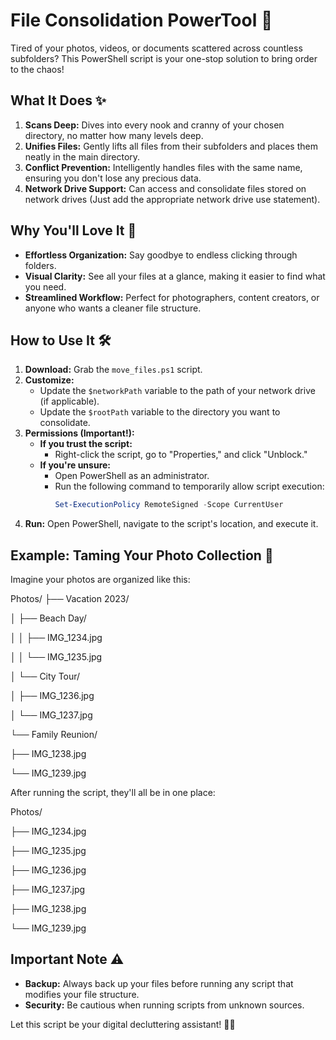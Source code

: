 # File Consolidation PowerTool 🚀

Tired of your photos, videos, or documents scattered across countless subfolders?  This PowerShell script is your one-stop solution to bring order to the chaos!

## What It Does ✨

1. **Scans Deep:**  Dives into every nook and cranny of your chosen directory, no matter how many levels deep.
2. **Unifies Files:**  Gently lifts all files from their subfolders and places them neatly in the main directory.
3. **Conflict Prevention:**  Intelligently handles files with the same name, ensuring you don't lose any precious data.
4. **Network Drive Support:** Can access and consolidate files stored on network drives (Just add the appropriate network drive use statement).

## Why You'll Love It 💖

* **Effortless Organization:**  Say goodbye to endless clicking through folders.
* **Visual Clarity:**  See all your files at a glance, making it easier to find what you need.
* **Streamlined Workflow:**  Perfect for photographers, content creators, or anyone who wants a cleaner file structure.

## How to Use It 🛠️

1. **Download:**  Grab the `move_files.ps1` script.
2. **Customize:**  
   - Update the `$networkPath` variable to the path of your network drive (if applicable).
   - Update the `$rootPath` variable to the directory you want to consolidate.
3. **Permissions (Important!):**
   - **If you trust the script:**
      - Right-click the script, go to "Properties," and click "Unblock."
   - **If you're unsure:**
      - Open PowerShell as an administrator.
      - Run the following command to temporarily allow script execution:
         ```powershell
         Set-ExecutionPolicy RemoteSigned -Scope CurrentUser
         ```
4. **Run:**  Open PowerShell, navigate to the script's location, and execute it.

## Example: Taming Your Photo Collection 📸

Imagine your photos are organized like this:

Photos/
├── Vacation 2023/

│   ├── Beach Day/

│   │   ├── IMG_1234.jpg

│   │   └── IMG_1235.jpg

│   └── City Tour/

│       ├── IMG_1236.jpg

│       └── IMG_1237.jpg

└── Family Reunion/

├── IMG_1238.jpg

└── IMG_1239.jpg


After running the script, they'll all be in one place:

Photos/

├── IMG_1234.jpg

├── IMG_1235.jpg

├── IMG_1236.jpg

├── IMG_1237.jpg

├── IMG_1238.jpg

└── IMG_1239.jpg


## Important Note ⚠️

* **Backup:** Always back up your files before running any script that modifies your file structure.
* **Security:** Be cautious when running scripts from unknown sources.

Let this script be your digital decluttering assistant! 🧹✨
